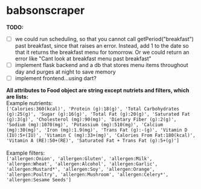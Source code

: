 # babsonscraper


**TODO:**
- [ ] we could run scheduling, so that you cannot call getPeriod("breakfast") past breakfast, since that raises an error. Instead, add 1 to the date so that it returns the breakfast menu for tomorrow. Or we could return an error like "Cant look at breakfast menu past breakfast"
- [ ] implement flask backend and a db that stores menu items throughout day and purges at night to save memory
- [ ] implement frontend...using dart?

**All attributes to Food object are string except nutriets and filters, which are lists:** <br>
Example nutrients: <br>
```['Calories:360(kcal)', 'Protein (g):18(g)', 'Total Carbohydrates (g):25(g)', 'Sugar (g):16(g)', 'Total Fat (g):20(g)', 'Saturated Fat (g):3(g)', 'Cholesterol (mg):90(mg)', 'Dietary Fiber (g):2(g)', 'Sodium (mg):1070(mg)', 'Potassium (mg):510(mg)', 'Calcium (mg):30(mg)', 'Iron (mg):1.9(mg)', 'Trans Fat (g):-(g)', 'Vitamin D (IU):5+(IU)', 'Vitamin C (mg):33+(mg)', 'Calories From Fat:180(kcal)', 'Vitamin A (RE):50+(RE)', 'Saturated Fat + Trans Fat (g):5+(g)']``` 
<br><br> Example filters: <br>
```['allergen:Onion', 'allergen:Gluten', 'allergen:Milk', 'allergen:Wheat', 'allergen:Alcohol', 'allergen:Garlic', 'allergen:Mustard*', 'allergen:Soy', 'allergen:Orange', 'allergen:Poultry', 'allergen:Mushroom', 'allergen:Celery*', 'allergen:Sesame Seeds']``` 
</p>

